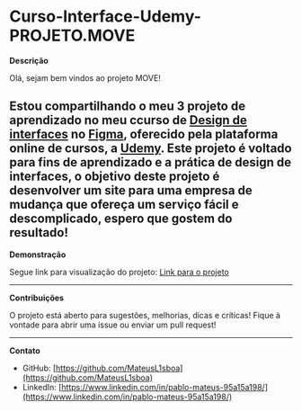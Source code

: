 # Curso-Interface-Udemy-PROJETO.MOVE 

**Descrição**

Olá, sejam bem vindos ao projeto MOVE!

Estou compartilhando o meu 3 projeto de aprendizado no meu ccurso de [Design de interfaces](https://www.udemy.com/course/figma-design-interfaces/?couponCode=KEEPLEARNINGBR)  no [Figma](https://www.figma.com), oferecido pela plataforma online de cursos, a [Udemy](https://www.udemy.com/). Este projeto é voltado para fins de aprendizado e a prática de design de interfaces, o objetivo deste projeto é desenvolver um site para uma empresa de mudança que ofereça um serviço fácil e descomplicado, espero que gostem do resultado!
---

**Demonstração**

Segue link para visualização do projeto: [Link para o projeto](https://shre.ink/UdemyprojetoMOVE)  

---

**Contribuições**

O projeto está aberto para sugestões, melhorias, dicas e críticas! Fique à vontade para abrir uma issue ou enviar um pull request!

---

**Contato**

- GitHub: [https://github.com/MateusL1sboa](https://github.com/MateusL1sboa)
- LinkedIn: [https://www.linkedin.com/in/pablo-mateus-95a15a198/](https://www.linkedin.com/in/pablo-mateus-95a15a198/)

